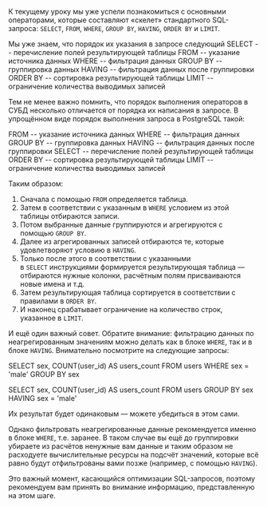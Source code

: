 
К текущему уроку мы уже успели познакомиться с основными операторами, которые составляют «скелет» стандартного SQL-запроса: `SELECT`, `FROM`, `WHERE`, `GROUP BY`, `HAVING`, `ORDER BY` и `LIMIT`.

Мы уже знаем, что порядок их указания в запросе следующий
SELECT     -- перечисление полей результирующей таблицы
FROM       -- указание источника данных
WHERE      -- фильтрация данных
GROUP BY   -- группировка данных
HAVING     -- фильтрация данных после группировки
ORDER BY   -- сортировка результирующей таблицы
LIMIT      -- ограничение количества выводимых записей

Тем не менее важно помнить, что порядок выполнения операторов в СУБД несколько отличается от порядка их написания в запросе. В упрощённом виде порядок выполнения запроса в PostgreSQL такой:

FROM       -- указание источника данных
WHERE      -- фильтрация данных
GROUP BY   -- группировка данных
HAVING     -- фильтрация данных после группировки
SELECT     -- перечисление полей результирующей таблицы
ORDER BY   -- сортировка результирующей таблицы
LIMIT      -- ограничение количества выводимых записей

Таким образом:

1. Сначала с помощью `FROM` определяется таблица.
2. Затем в соответствии с указанным в `WHERE` условием из этой таблицы отбираются записи.
3. Потом выбранные данные группируются и агрегируются с помощью `GROUP BY`.
4. Далее из агрегированных записей отбираются те, которые удовлетворяют условию в `HAVING`.
5. Только после этого в соответствии с указанными в `SELECT` инструкциями формируется результирующая таблица — отбираются нужные колонки, расчётным полям присваиваются новые имена и т.д.
6. Затем результирующая таблица сортируется в соответствии с правилами в `ORDER BY`.
7. И наконец срабатывает ограничение на количество строк, указанное в `LIMIT`.

И ещё один важный совет. Обратите внимание: фильтрацию данных по неагрегированным значениям можно делать как в блоке `WHERE`, так и в блоке `HAVING`. Внимательно посмотрите на следующие запросы:

SELECT sex, COUNT(user_id) AS users_count
FROM users
WHERE sex = 'male'
GROUP BY sex


SELECT sex, COUNT(user_id) AS users_count
FROM users
GROUP BY sex
HAVING sex = 'male'

Их результат будет одинаковым — можете убедиться в этом сами.

Однако фильтровать неагрегированные данные рекомендуется именно в блоке `WHERE`, т.е. заранее. В таком случае вы ещё до группировки убираете из расчётов ненужные вам данные и таким образом не расходуете вычислительные ресурсы на подсчёт значений, которые всё равно будут отфильтрованы вами позже (например, с помощью `HAVING`).

Это важный момент, касающийся оптимизации SQL-запросов, поэтому рекомендуем вам принять во внимание информацию, представленную на этом шаге.